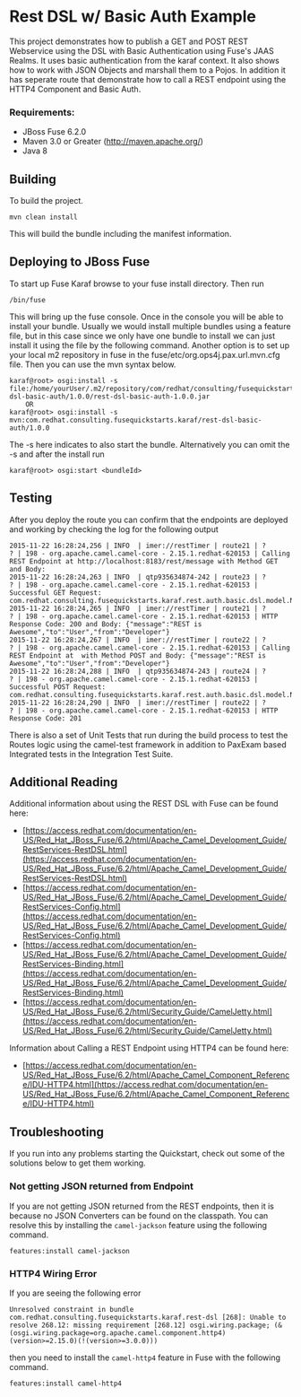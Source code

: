 Rest DSL w/ Basic Auth Example
====================================
This project demonstrates how to publish a GET and POST REST Webservice using the DSL with Basic Authentication using Fuse's JAAS Realms. It uses basic authentication from the karaf context.  It also shows how to work with JSON Objects and marshall them to a Pojos. In addition it has seperate route that demonstrate how to call a REST endpoint using the HTTP4 Component and Basic Auth. 
 
### Requirements:
 * JBoss Fuse 6.2.0 
 * Maven 3.0 or Greater (http://maven.apache.org/)
 * Java 8
 
Building
-----------------------
 
To build the project. 
 
	mvn clean install
 
This will build the bundle including the manifest information. 

Deploying to JBoss Fuse
-----------------------
 
To start up Fuse Karaf browse to your fuse install directory. Then run
     
	/bin/fuse

This will bring up the fuse console.  Once in the console you will be able to install your bundle.
Usually we would install multiple bundles using a feature file, but in this case since we only have one bundle to install we can just install it using the file by the following command. Another option is to set up your local m2 repository in fuse in the fuse/etc/org.ops4j.pax.url.mvn.cfg file.  Then you can use the mvn syntax below.
 
	karaf@root> osgi:install -s file:/home/yourUser/.m2/repository/com/redhat/consulting/fusequickstarts/karaf/rest-dsl-basic-auth/1.0.0/rest-dsl-basic-auth-1.0.0.jar
        OR
	karaf@root> osgi:install -s mvn:com.redhat.consulting.fusequickstarts.karaf/rest-dsl-basic-auth/1.0.0
 
The -s here indicates to also start the bundle. Alternatively you can omit the -s and after the install run
    
	karaf@root> osgi:start <bundleId>

Testing
-----------------------
After you deploy the route you can confirm that the endpoints are deployed and working by checking the log for the following output

	2015-11-22 16:28:24,256 | INFO  | imer://restTimer | route21 | ?          ? | 198 - org.apache.camel.camel-core - 2.15.1.redhat-620153 | Calling REST Endpoint at http://localhost:8183/rest/message with Method GET and Body: 
	2015-11-22 16:28:24,263 | INFO  | qtp935634874-242 | route23 | ?          ? | 198 - org.apache.camel.camel-core - 2.15.1.redhat-620153 | Successful GET Request: com.redhat.consulting.fusequickstarts.karaf.rest.auth.basic.dsl.model.Note@75bd53b6
	2015-11-22 16:28:24,265 | INFO  | imer://restTimer | route21 | ?          ? | 198 - org.apache.camel.camel-core - 2.15.1.redhat-620153 | HTTP Response Code: 200 and Body: {"message":"REST is Awesome","to":"User","from":"Developer"}
	2015-11-22 16:28:24,267 | INFO  | imer://restTimer | route22 | ?          ? | 198 - org.apache.camel.camel-core - 2.15.1.redhat-620153 | Calling REST Endpoint at  with Method POST and Body: {"message":"REST is Awesome","to":"User","from":"Developer"}
	2015-11-22 16:28:24,288 | INFO  | qtp935634874-243 | route24 | ?          ? | 198 - org.apache.camel.camel-core - 2.15.1.redhat-620153 | Successful POST Request: com.redhat.consulting.fusequickstarts.karaf.rest.auth.basic.dsl.model.Note@46779d43
	2015-11-22 16:28:24,290 | INFO  | imer://restTimer | route22 | ?          ? | 198 - org.apache.camel.camel-core - 2.15.1.redhat-620153 | HTTP Response Code: 201


There is also a set of Unit Tests that run during the build process to test the Routes logic using the camel-test framework in addition to PaxExam based Integrated tests in the Integration Test Suite.

Additional Reading
-----------------------
Additional information about using the REST DSL with Fuse can be found here:

- [https://access.redhat.com/documentation/en-US/Red_Hat_JBoss_Fuse/6.2/html/Apache_Camel_Development_Guide/RestServices-RestDSL.html](https://access.redhat.com/documentation/en-US/Red_Hat_JBoss_Fuse/6.2/html/Apache_Camel_Development_Guide/RestServices-RestDSL.html)
- [https://access.redhat.com/documentation/en-US/Red_Hat_JBoss_Fuse/6.2/html/Apache_Camel_Development_Guide/RestServices-Config.html](https://access.redhat.com/documentation/en-US/Red_Hat_JBoss_Fuse/6.2/html/Apache_Camel_Development_Guide/RestServices-Config.html)
- [https://access.redhat.com/documentation/en-US/Red_Hat_JBoss_Fuse/6.2/html/Apache_Camel_Development_Guide/RestServices-Binding.html](https://access.redhat.com/documentation/en-US/Red_Hat_JBoss_Fuse/6.2/html/Apache_Camel_Development_Guide/RestServices-Binding.html)
- [https://access.redhat.com/documentation/en-US/Red_Hat_JBoss_Fuse/6.2/html/Security_Guide/CamelJetty.html](https://access.redhat.com/documentation/en-US/Red_Hat_JBoss_Fuse/6.2/html/Security_Guide/CamelJetty.html)

Information about Calling a REST Endpoint using HTTP4 can be found here:

- [https://access.redhat.com/documentation/en-US/Red_Hat_JBoss_Fuse/6.2/html/Apache_Camel_Component_Reference/IDU-HTTP4.html](https://access.redhat.com/documentation/en-US/Red_Hat_JBoss_Fuse/6.2/html/Apache_Camel_Component_Reference/IDU-HTTP4.html)

Troubleshooting
-----------------------
If you run into any problems starting the Quickstart, check out some of the solutions below to get them working.

### Not getting JSON returned from Endpoint
If you are not getting JSON returned from the REST endpoints, then it is because no JSON Converters can be found on the classpath. You can resolve this by installing the `camel-jackson` feature using the following command.

	features:install camel-jackson

### HTTP4 Wiring Error
If you are seeing the following error

	Unresolved constraint in bundle com.redhat.consulting.fusequickstarts.karaf.rest-dsl [268]: Unable to resolve 268.12: missing requirement [268.12] osgi.wiring.package; (&(osgi.wiring.package=org.apache.camel.component.http4)(version>=2.15.0)(!(version>=3.0.0)))

then you need to install the `camel-http4` feature in Fuse with the following command.

	features:install camel-http4
